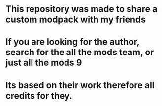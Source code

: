 # This repository was made to share a custom modpack with my friends
# If you are looking for the author, search for the all the mods team, or just all the mods 9
# Its based on their work therefore all credits for they.
